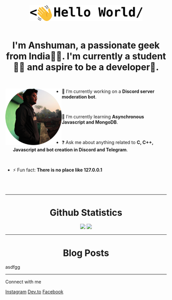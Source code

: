 <div align="center">
<img src="./assets/svg/logoAsset 1.svg" width="70%">
</div>

<br>

<div align="center"> 

# I'm Anshuman, a passionate geek from India👨‍💻. I'm currently a student👨‍🎓 and aspire to be a developer🚀.
 
</div>

<br>

<div>

<img src="./assets/img/profile.jpg" width="35%" align="left">

- 🔭 I’m currently working on a **Discord server moderation bot**. 

<br> 

- 🌱 I’m currently learning **Asynchronous Javascript and MongoDB**. 

<br> 

- ❓ Ask me about anything related to __C, C++, Javascript and bot creation in Discord and Telegram__. 

<br>

- ⚡ Fun fact: __There is no place like 127.0.0.1__ 
</div>

<br>
<br>

----

<div align="center">

# Github Statistics
         
<img src="https://github-readme-stats.vercel.app/api?username=anshumanmahato&count_private=true&show_icons=true&custom_title=Contributions"> 
<img src="https://github-readme-stats.vercel.app/api/top-langs/?username=anshumanmahato&layout=compact&langs_count=6">

</div>

----
<div align="center">

# Blog Posts

<div align="left">
 
<!-- BLOG-POST-LIST:START -->
asdfgg
<!-- BLOG-POST-LIST:END -->

</div>

</div>

----
<div>
         
Connect with me
         
<div  links">
<a  btn-insta" href="https://instagram.com/anshuman_mahato"><i  flaticon-instagram"></i> Instagram</a>
<a  btn-dev" href="https://dev.to/anshumanmahato"><i  flaticon-dev-badge"></i> Dev.to</a>
<a  btn-fb" href="https://www.facebook.com/anshuman.mahato.0935"><i  flaticon-facebook"></i> Facebook<a>
</div>
</div>
